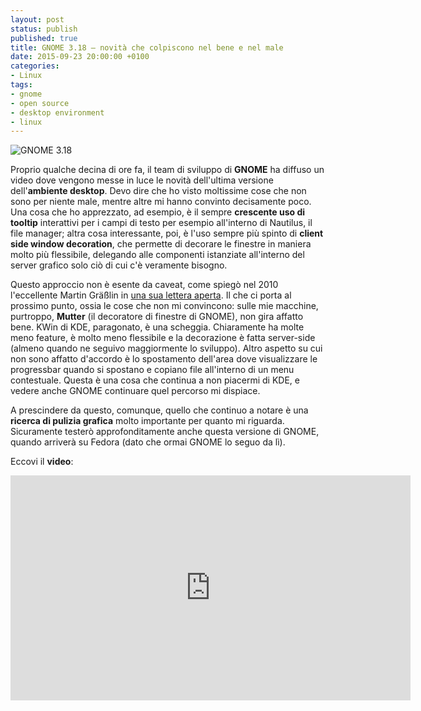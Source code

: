 ```yaml
---
layout: post
status: publish
published: true
title: GNOME 3.18 – novità che colpiscono nel bene e nel male
date: 2015-09-23 20:00:00 +0100
categories:
- Linux
tags:
- gnome
- open source
- desktop environment
- linux
---
```


![GNOME 3.18](http://i61.tinypic.com/33yp2xz.png)

Proprio qualche decina di ore fa, il team di sviluppo di **GNOME** ha diffuso un video dove vengono messe in luce le novità dell'ultima versione dell'**ambiente desktop**. Devo dire che ho visto moltissime cose che non sono per niente male, mentre altre mi hanno convinto decisamente poco. Una cosa che ho apprezzato, ad esempio, è il sempre **crescente uso di tooltip** interattivi per i campi di testo per esempio all'interno di Nautilus, il file manager; altra cosa interessante, poi, è l'uso sempre più spinto di **client side window decoration**, che permette di decorare le finestre in maniera molto più flessibile, delegando alle componenti istanziate all'interno del server grafico solo ciò di cui c'è veramente bisogno.

Questo approccio non è esente da caveat, come spiegò nel 2010 l'eccellente Martin Gräßlin in [una sua lettera aperta](http://blog.martin-graesslin.com/blog/2010/05/why-you-should-not-use-client-side-window-decorations/). Il che ci porta al prossimo punto, ossia le cose che non mi convincono: sulle mie macchine, purtroppo, **Mutter** (il decoratore di finestre di GNOME), non gira affatto bene. KWin di KDE, paragonato, è una scheggia. Chiaramente ha molte meno feature, è molto meno flessibile e la decorazione è fatta server-side (almeno quando ne seguivo maggiormente lo sviluppo). Altro aspetto su cui non sono affatto d'accordo è lo spostamento dell'area dove visualizzare le progressbar quando si spostano e copiano file all'interno di un menu contestuale. Questa è una cosa che continua a non piacermi di KDE, e vedere anche GNOME continuare quel percorso mi dispiace.

A prescindere da questo, comunque, quello che continuo a notare è una **ricerca di pulizia grafica** molto importante per quanto mi riguarda. Sicuramente testerò approfonditamente anche questa versione di GNOME, quando arriverà su Fedora (dato che ormai GNOME lo seguo da lì).

Eccovi il **video**:

<iframe width="640" height="360" src="https://www.youtube.com/embed/xu0VSKvfNEI" frameborder="0" allowfullscreen></iframe>
